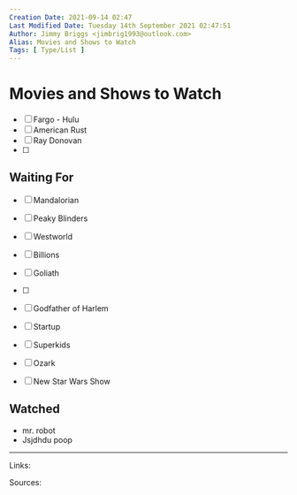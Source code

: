 ```yaml
---
Creation Date: 2021-09-14 02:47
Last Modified Date: Tuesday 14th September 2021 02:47:51
Author: Jimmy Briggs <jimbrig1993@outlook.com>
Alias: Movies and Shows to Watch
Tags: [ Type/List ]
---
```


# Movies and Shows to Watch

- [ ] Fargo - Hulu
- [ ] American Rust
- [ ] Ray Donovan
- [ ] 

## Waiting For

- [ ] Mandalorian
- [ ] Peaky Blinders
- [ ] Westworld
- [ ] Billions
- [ ] Goliath
- [ ] 
- [ ] Godfather of Harlem
- [ ] Startup
- [ ] Superkids
- [ ] Ozark
- [ ] New Star Wars Show


## Watched

- mr. robot 
- Jsjdhdu poop


***

Links: 

Sources:

